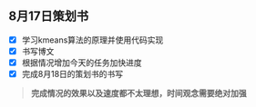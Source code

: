 ## 8月17日策划书

- [x] 学习kmeans算法的原理并使用代码实现
- [x] 书写博文
- [x] 根据情况增加今天的任务加快进度
- [x] 完成8月18日的策划书的书写
  
> **完成情况的效果以及速度都不太理想，时间观念需要绝对加强**
